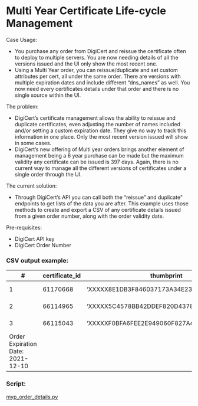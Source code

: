 <h1 id="multi-year-certificate-life-cycle-management">Multi Year Certificate Life-cycle Management</h1>
<p>Case Usage:</p>
<ul>
<li>You purchase any order from DigiCert and reissue the certificate often to deploy to multiple servers. You are now needing details of all the versions issued and the UI only show the most recent one.</li>
<li>Using a Multi Year order, you can reissue/duplicate and set custom attributes per cert, all under the same order. There are versions with multiple expiration dates and include different “dns_names” as well. You now need every certificates details under that order and there is no single source within the UI.</li>
</ul>
<p>The problem:</p>
<ul>
<li>DigiCert’s certificate management allows the ability to reissue and duplicate certificates, even adjusting the number of names included and/or setting a custom expiration date. They give no way to track this information in one place. Only the most recent version issued will show in some cases.</li>
<li>DigiCert’s new offering of Multi year orders brings another element of management being a 6 year purchase can be made but the maximum validity any certificate can be issued is 397 days. Again, there is no current way to manage all the different versions of certificates under a single order through the UI.</li>
</ul>
<p>The current solution:</p>
<ul>
<li>Through DigiCert’s API you can call both the “reissue” and duplicate" endpoints to get lists of the data you are after. This example uses those methods to create and export a CSV of any certificate details issued from a given order number, along with the order validity date.</li>
</ul>
<p>Pre-requisites:</p>
<ul>
<li>DigiCert API key</li>
<li>DigiCert Order Number</li>
</ul>
<h3 id="csv--output-example">CSV  output example:</h3>

<table>
<thead>
<tr>
<th>#</th>
<th>certificate_id</th>
<th>thumbprint</th>
<th>serial_number</th>
<th>common_name</th>
<th>dns_names</th>
<th>status</th>
<th>valid_till</th>
<th>days_left</th>
<th>type</th>
</tr>
</thead>
<tbody>
<tr>
<td>1</td>
<td>61170668</td>
<td>‘XXXXX8E1DB3F846037173A34E232C9XXXXXXXXXX’</td>
<td>‘XXXXX383EAB199955DB2EAXXXXXXXXXX’</td>
<td>‘<a href="http://domain.com">domain.com</a>’</td>
<td>“‘<a href="http://domain.com">domain.com</a>’  ‘<a href="http://www.domain.com">www.domain.com</a>’”</td>
<td>‘issued’</td>
<td>‘2021-10-23’</td>
<td>384</td>
<td>‘reissue’</td>
</tr>
<tr>
<td>2</td>
<td>66114965</td>
<td>‘XXXXX5C4578BB42DDEF820D4378FE0XXXXXXXXXX’</td>
<td>‘XXXXX2ACF5FCFE144E2725XXXXXXXXXX’</td>
<td>‘<a href="http://domain.com">domain.com</a>’</td>
<td>“‘<a href="http://domain.com">domain.com</a>’  ‘<a href="http://www.domain.com">www.domain.com</a>’”</td>
<td>‘issued’</td>
<td>‘2021-11-02’</td>
<td>394</td>
<td>‘reissue’</td>
</tr>
<tr>
<td>3</td>
<td>66115043</td>
<td>‘XXXXXF0BFA6FEE2E949060F827A44BXXXXXXXXXX’</td>
<td>‘XXXXX8B8CE07828558254XXXXXXXXXX’</td>
<td>‘<a href="http://domain.com">domain.com</a>’</td>
<td>“‘<a href="http://domain.com">domain.com</a>’  ‘<a href="http://www.domain.com">www.domain.com</a>’”</td>
<td>‘approved’</td>
<td>‘2021-11-01’</td>
<td>393</td>
<td>‘duplicate’</td>
</tr>
<tr>
<td>Order Expiration Date: 2021-12-10</td>
<td></td>
<td></td>
<td></td>
<td></td>
<td></td>
<td></td>
<td></td>
<td></td>
<td></td>
</tr>
</tbody>
</table><h3 id="script">Script:</h3>
<p><a href="https://github.com/remorseville/digicert_mutli_year_script/blob/main/myp_order_details.py">myp_order_details.py</a></p>

